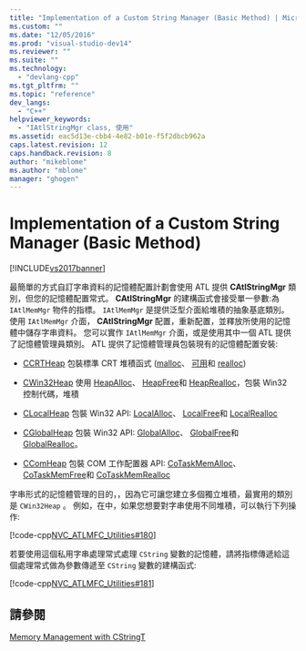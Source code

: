 ```yaml
---
title: "Implementation of a Custom String Manager (Basic Method) | Microsoft Docs"
ms.custom: ""
ms.date: "12/05/2016"
ms.prod: "visual-studio-dev14"
ms.reviewer: ""
ms.suite: ""
ms.technology: 
  - "devlang-cpp"
ms.tgt_pltfrm: ""
ms.topic: "reference"
dev_langs: 
  - "C++"
helpviewer_keywords: 
  - "IAtlStringMgr class, 使用"
ms.assetid: eac5d13e-cbb4-4e82-b01e-f5f2dbcb962a
caps.latest.revision: 12
caps.handback.revision: 8
author: "mikeblome"
ms.author: "mblome"
manager: "ghogen"
---
```

# Implementation of a Custom String Manager (Basic Method)
[!INCLUDE[vs2017banner](../assembler/inline/includes/vs2017banner.md)]

最簡單的方式自訂字串資料的記憶體配置計劃會使用 ATL 提供 **CAtlStringMgr** 類別，但您的記憶體配置常式。  **CAtlStringMgr** 的建構函式會接受單一參數:為 `IAtlMemMgr` 物件的指標。  `IAtlMemMgr` 是提供泛型介面給堆積的抽象基底類別。  使用 `IAtlMemMgr` 介面， **CAtlStringMgr** 配置，重新配置，並釋放所使用的記憶體中儲存字串資料。  您可以實作 `IAtlMemMgr` 介面，或是使用其中一個 ATL 提供了記憶體管理員類別。  ATL 提供了記憶體管理員包裝現有的記憶體配置安裝:  
  
-   [CCRTHeap](../atl/reference/ccrtheap-class.md) 包裝標準 CRT 堆積函式 \([malloc](../c-runtime-library/reference/malloc.md)、 [可用](../c-runtime-library/reference/free.md)和 [realloc](../c-runtime-library/reference/realloc.md)\)  
  
-   [CWin32Heap](../atl/reference/cwin32heap-class.md) 使用 [HeapAlloc](http://msdn.microsoft.com/library/windows/desktop/aa366597)、 [HeapFree](http://msdn.microsoft.com/library/windows/desktop/aa366701)和 [HeapRealloc](http://msdn.microsoft.com/library/windows/desktop/aa366704)，包裝 Win32 控制代碼，堆積  
  
-   [CLocalHeap](../atl/reference/clocalheap-class.md) 包裝 Win32 API: [LocalAlloc](http://msdn.microsoft.com/library/windows/desktop/aa366723)、 [LocalFree](http://msdn.microsoft.com/library/windows/desktop/aa366730)和 [LocalRealloc](http://msdn.microsoft.com/library/windows/desktop/aa366742)  
  
-   [CGlobalHeap](../atl/reference/cglobalheap-class.md) 包裝 Win32 API: [GlobalAlloc](http://msdn.microsoft.com/library/windows/desktop/aa366574)、 [GlobalFree](http://msdn.microsoft.com/library/windows/desktop/aa366579)和 [GlobalRealloc](http://msdn.microsoft.com/library/windows/desktop/aa366590)。  
  
-   [CComHeap](../atl/reference/ccomheap-class.md) 包裝 COM 工作配置器 API: [CoTaskMemAlloc](http://msdn.microsoft.com/library/windows/desktop/ms692727)、 [CoTaskMemFree](http://msdn.microsoft.com/library/windows/desktop/ms680722)和 [CoTaskMemRealloc](http://msdn.microsoft.com/library/windows/desktop/ms687280)  
  
 字串形式的記憶體管理的目的，，因為它可讓您建立多個獨立堆積，最實用的類別是 `CWin32Heap` 。  例如，在中，如果您想要對字串使用不同堆積，可以執行下列操作:  
  
 [!code-cpp[NVC_ATLMFC_Utilities#180](../atl-mfc-shared/codesnippet/CPP/implementation-of-a-custom-string-manager-basic-method_1.cpp)]  
  
 若要使用這個私用字串處理常式處理 `CString` 變數的記憶體，請將指標傳遞給這個處理常式做為參數傳遞至 `CString` 變數的建構函式:  
  
 [!code-cpp[NVC_ATLMFC_Utilities#181](../atl-mfc-shared/codesnippet/CPP/implementation-of-a-custom-string-manager-basic-method_2.cpp)]  
  
## 請參閱  
 [Memory Management with CStringT](../atl-mfc-shared/memory-management-with-cstringt.md)